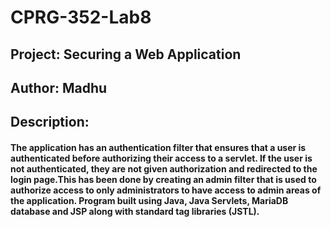 # CPRG-352-Lab8 
## Project: Securing a Web Application
## Author: Madhu
## Description: 
#### The application has an authentication filter that ensures that a user is authenticated before authorizing their access to a servlet.  If the user is not authenticated, they are not given authorization and redirected to the login page.This has been done by creating an admin filter that is used to authorize access to only administrators to have access to admin areas of the application. Program built using Java, Java Servlets, MariaDB database and JSP along with standard tag libraries (JSTL).
